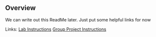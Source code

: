 ## Overview

We can write out this ReadMe later. Just put some helpful links for now

Links:
[Lab Instructions](https://cuboulder-csci3308.pages.dev/docs/labs/lab8)
[Group Project Instructions](https://cuboulder-csci3308.pages.dev/docs/project/)


